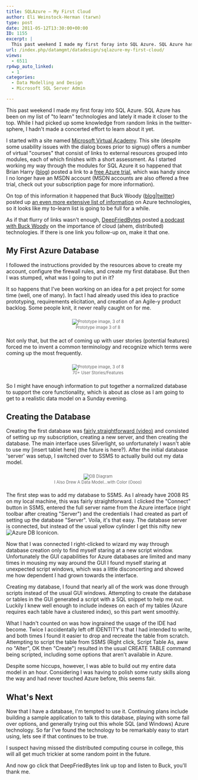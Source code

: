 ```yaml
---
title: SQLAzure – My First Cloud
author: Eli Weinstock-Herman (tarwn)
type: post
date: 2011-05-12T13:30:00+00:00
ID: 1155
excerpt: |
  This past weekend I made my first foray into SQL Azure. SQL Azure has been on my list of "to learn" technologies and lately it made it closer to the top. While I had picked up some knowledge from random links in the twitter-sphere, I hadn't made a concerted effort to learn about it yet.
url: /index.php/datamgmt/datadesign/sqlazure-my-first-cloud/
views:
  - 6511
rp4wp_auto_linked:
  - 1
categories:
  - Data Modelling and Design
  - Microsoft SQL Server Admin

---
```

This past weekend I made my first foray into SQL Azure. SQL Azure has been on my list of "to learn" technologies and lately it made it closer to the top. While I had picked up some knowledge from random links in the twitter-sphere, I hadn't made a concerted effort to learn about it yet.

I started with a site named [Microsoft Virtual Academy][1]. This site (despite some usability issues with the dialog boxes prior to signup) offers a number of virtual "courses" that consist of links to external resources grouped into modules, each of which finishes with a short assessment. As I started working my way through the modules for SQL Azure it so happened that Brian Harry ([blog][2]) posted a link to a [free Azure trial][3], which was handy since I no longer have an MSDN account (MSDN accounts are also offered a free trial, check out your subscription page for more information). 

On top of this information it happened that Buck Woody ([blog][4]|[twitter][5]) posted up [an even more extensive list of information][6] on Azure technologies, so it looks like my to-learn list is going to be full for a while.

As if that flurry of links wasn't enough, [DeepFriedBytes][7] posted [a podcast with Buck Woody][8] on the importance of cloud (ahem, distributed) technologies. If there is one link you follow-up on, make it that one.

## My First Azure Database

I followed the instructions provided by the resources above to create my account, configure the firewall rules, and create my first database. But then I was stumped, what was I going to put in it?

It so happens that I've been working on an idea for a pet project for some time (well, one of many). In fact I had already used this idea to practice prototyping, requirements elicitation, and creation of an Agile-y product backlog. Some people knit, it never really caught on for me.

<div style="padding: .5em; margin: 1.5em .5em .5em 0px; color: #666666; font-size: .8em; text-align: center; position: relative;">
  <img src="http://www.tiernok.com/LTDBlog/azure/prototype3of8.jpg" alt="Prototype image, 3 of 8" /><br /> Prototype image 3 of 8
</div>

Not only that, but the act of coming up with user stories (potential features) forced me to invent a common terminology and recognize which terms were coming up the most frequently.

<div style=" padding: .5em; margin: 1.5em .5em .5em 0px; color: #666666; font-size: .8em; text-align: center; position: relative;">
  <img src="http://www.tiernok.com/LTDBlog/azure/features.jpg" alt="Prototype image, 3 of 8" /><br /> 70+ User Stories/Features
</div>

So I might have enough information to put together a normalized database to support the core functionality, which is about as close as I am going to get to a realistic data model on a Sunday evening.

## Creating the Database

Creating the first database was [fairly straightforward (video)][9] and consisted of setting up my subscription, creating a new server, and then creating the database. The main interface uses Silverlight, so unfortunately I wasn't able to use my \[insert tablet here\] (the future is here?). After the initial database 'server' was setup, I switched over to SSMS to actually build out my data model.

<div style="padding: .5em; margin: 1.5em .5em .5em 0px; color: #666666; font-size: .8em; text-align: center; position: relative;">
  <img src="http://www.tiernok.com/LTDBlog/azure/dbdiagram.jpg" alt="DB Diagram" /><br /> I Also Drew A Data Model...with Color (Oooo)
</div>

The first step was to add my database to SSMS. As I already have 2008 RS on my local machine, this was fairly straightforward. I clicked the "Connect" button in SSMS, entered the full server name from the Azure interface (right toolbar after creating "Server") and the credentials I had created as part of setting up the database "Server". Voila, it's that easy. The database server is connected, but instead of the usual yellow cylinder I get this nifty new  ![Azure DB Icon][10]icon. 

Now that I was connected I right-clicked to wizard my way through database creation only to find myself staring at a new script window. Unfortunately the GUI capabilities for Azure databases are limited and many times in mousing my way around the GUI I found myself staring at unexpected script windows, which was a little disconcerting and showed me how dependent I had grown towards the interface.

Creating my database, I found that nearly all of the work was done through scripts instead of the usual GUI windows. Attempting to create the database or tables in the GUI generated a script with a SQL snippet to help me out. Luckily I knew well enough to include indexes on each of my tables (Azure requires each table have a clustered index), so this part went smoothly. 

What I hadn't counted on was how ingrained the usage of the IDE had become. Twice I accidentally left off IDENTITY's that I had intended to write, and both times I found it easier to drop and recreate the table from scratch. Attempting to script the table from SSMS (Right click, Script Table As, aww no "Alter", OK then "Create") resulted in the usual CREATE TABLE command being scripted, including some options that aren't available in Azure. 

Despite some hiccups, however, I was able to build out my entire data model in an hour. Considering I was having to polish some rusty skills along the way and had never touched Azure before, this seems fair. 

## What's Next

Now that I have a database, I'm tempted to use it. Continuing plans include building a sample application to talk to this database, playing with some fail over options, and generally trying out this whole SQL (and Windows) Azure technology. So far I've found the technology to be remarkably easy to start using, lets see if that continues to be true.

I suspect having missed the distributed computing course in college, this will all get much trickier at some random point in the future.

And now go click that DeepFriedBytes link up top and listen to Buck, you'll thank me.

 [1]: https://www.microsoftvirtualacademy.com/ "Visit MVA"
 [2]: http://blogs.msdn.com/b/bharry/ "Visit Brian Harry's blog"
 [3]: http://blogs.msdn.com/b/bharry/archive/2011/04/27/free-azure-trial.aspx "Read more on Brian's blog post"
 [4]: http://buckwoody.com/ "BuckWoody's blog"
 [5]: http://twitter.com/buckwoody "@BuckWoody on Twitter"
 [6]: http://blogs.msdn.com/b/buckwoody/archive/2010/12/13/windows-azure-learning-plan-sql-azure.aspx "Buck's SQL Azure List"
 [7]: http://deepfriedbytes.com/ "Visit DeepFriedBytes"
 [8]: http://deepfriedbytes.com/podcast/episode-68-why-your-career-is-going-away-because-you-refuse-to-change-you-pansy/ "DeepFriedBytes - Episode 68 - Why Your Career Is Going Away Because You Refuse To Change You Pansy"
 [9]: http://www.microsoft.com/showcase/en/US/details/1bd6bcb1-87c8-4f77-8425-2624a5f96976?WT.mc_id=otc-f-corp-jtc-DPR-MVA_INTROSQLAZURE "Quick video on initial setup"
 [10]: http://www.tiernok.com/LTDBlog/azure/database.jpg
